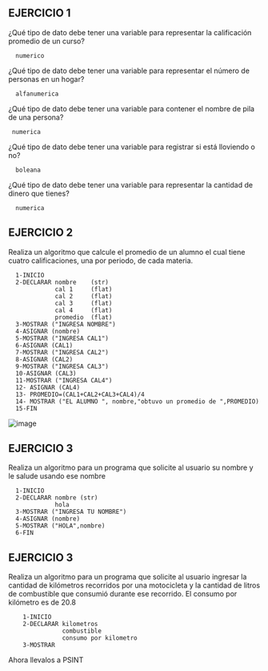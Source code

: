 ## EJERCICIO 1

¿Qué tipo de dato debe tener una variable para representar la calificación promedio de un
curso?

      numerico

¿Qué tipo de dato debe tener una variable para representar el número de personas en un
hogar?

      alfanumerica

¿Qué tipo de dato debe tener una variable para contener el nombre de pila de una persona?

     numerica

¿Qué tipo de dato debe tener una variable para registrar si está lloviendo o no?

      boleana

¿Qué tipo de dato debe tener una variable para representar la cantidad de dinero que
tienes?

      numerica
      
## EJERCICIO 2

Realiza un algoritmo que calcule el promedio de un alumno el cual tiene cuatro calificaciones, una por periodo, de cada materia.

      1-INICIO
      2-DECLARAR nombre    (str)
                 cal 1     (flat)
                 cal 2     (flat)
                 cal 3     (flat)
                 cal 4     (flat)
                 promedio  (flat)
      3-MOSTRAR ("INGRESA NOMBRE")
      4-ASIGNAR (nombre)
      5-MOSTRAR ("INGRESA CAL1")
      6-ASIGNAR (CAL1)
      7-MOSTRAR ("INGRESA CAL2")
      8-ASIGNAR (CAL2)
      9-MOSTRAR ("INGRESA CAL3")
      10-ASIGNAR (CAL3)
      11-MOSTRAR ("INGRESA CAL4")
      12- ASIGNAR (CAL4)
      13- PROMEDIO=(CAL1+CAL2+CAL3+CAL4)/4
      14- MOSTRAR ("EL ALUMNO ", nombre,"obtuvo un promedio de ",PROMEDIO)
      15-FIN
 
  ![image](https://user-images.githubusercontent.com/102439883/192121733-5fa51188-eb72-450e-b09a-e742dd1c27ba.png)

      
## EJERCICIO 3

Realiza un algoritmo para un programa que solicite al usuario su nombre y le salude usando ese nombre

      1-INICIO
      2-DECLARAR nombre (str)
                 hola
      3-MOSTRAR ("INGRESA TU NOMBRE")
      4-ASIGNAR (nombre)
      5-MOSTRAR ("HOLA",nombre)
      6-FIN
       

## EJERCICIO 3

Realiza un algoritmo para  un programa que solicite al usuario ingresar la cantidad de kilómetros recorridos por una motocicleta y la cantidad de litros de combustible que consumió durante ese recorrido. El consumo por kilómetro es de 20.8

        1-INICIO
        2-DECLARAR kilometros
                   combustible
                   consumo por kilometro
        3-MOSTRAR 

Ahora llevalos a PSINT
